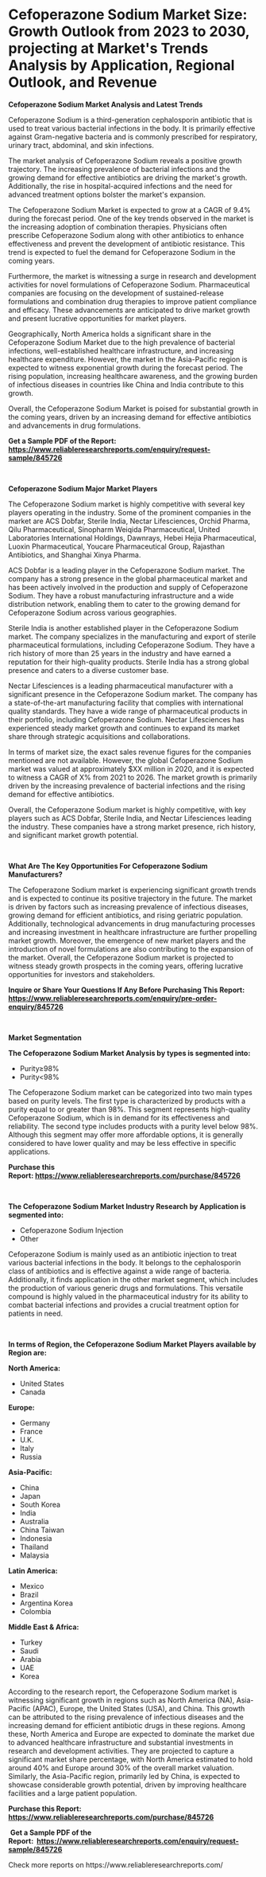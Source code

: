<p><h1>Cefoperazone Sodium Market Size: Growth Outlook from 2023 to 2030, projecting at Market's Trends Analysis by Application, Regional Outlook, and Revenue</h1></p><p><strong>Cefoperazone Sodium Market Analysis and Latest Trends</strong></p>
<p><p>Cefoperazone Sodium is a third-generation cephalosporin antibiotic that is used to treat various bacterial infections in the body. It is primarily effective against Gram-negative bacteria and is commonly prescribed for respiratory, urinary tract, abdominal, and skin infections.</p><p>The market analysis of Cefoperazone Sodium reveals a positive growth trajectory. The increasing prevalence of bacterial infections and the growing demand for effective antibiotics are driving the market's growth. Additionally, the rise in hospital-acquired infections and the need for advanced treatment options bolster the market's expansion.</p><p>The Cefoperazone Sodium Market is expected to grow at a CAGR of 9.4% during the forecast period. One of the key trends observed in the market is the increasing adoption of combination therapies. Physicians often prescribe Cefoperazone Sodium along with other antibiotics to enhance effectiveness and prevent the development of antibiotic resistance. This trend is expected to fuel the demand for Cefoperazone Sodium in the coming years.</p><p>Furthermore, the market is witnessing a surge in research and development activities for novel formulations of Cefoperazone Sodium. Pharmaceutical companies are focusing on the development of sustained-release formulations and combination drug therapies to improve patient compliance and efficacy. These advancements are anticipated to drive market growth and present lucrative opportunities for market players.</p><p>Geographically, North America holds a significant share in the Cefoperazone Sodium Market due to the high prevalence of bacterial infections, well-established healthcare infrastructure, and increasing healthcare expenditure. However, the market in the Asia-Pacific region is expected to witness exponential growth during the forecast period. The rising population, increasing healthcare awareness, and the growing burden of infectious diseases in countries like China and India contribute to this growth.</p><p>Overall, the Cefoperazone Sodium Market is poised for substantial growth in the coming years, driven by an increasing demand for effective antibiotics and advancements in drug formulations.</p></p>
<p><strong>Get a Sample PDF of the Report:&nbsp; <a href="https://www.reliableresearchreports.com/enquiry/request-sample/845726">https://www.reliableresearchreports.com/enquiry/request-sample/845726</a></strong></p>
<p>&nbsp;</p>
<p><strong>Cefoperazone Sodium Major Market Players</strong></p>
<p><p>The Cefoperazone Sodium market is highly competitive with several key players operating in the industry. Some of the prominent companies in the market are ACS Dobfar, Sterile India, Nectar Lifesciences, Orchid Pharma, Qilu Pharmaceutical, Sinopharm Weiqida Pharmaceutical, United Laboratories International Holdings, Dawnrays, Hebei Hejia Pharmaceutical, Luoxin Pharmaceutical, Youcare Pharmaceutical Group, Rajasthan Antibiotics, and Shanghai Xinya Pharma.</p><p>ACS Dobfar is a leading player in the Cefoperazone Sodium market. The company has a strong presence in the global pharmaceutical market and has been actively involved in the production and supply of Cefoperazone Sodium. They have a robust manufacturing infrastructure and a wide distribution network, enabling them to cater to the growing demand for Cefoperazone Sodium across various geographies.</p><p>Sterile India is another established player in the Cefoperazone Sodium market. The company specializes in the manufacturing and export of sterile pharmaceutical formulations, including Cefoperazone Sodium. They have a rich history of more than 25 years in the industry and have earned a reputation for their high-quality products. Sterile India has a strong global presence and caters to a diverse customer base.</p><p>Nectar Lifesciences is a leading pharmaceutical manufacturer with a significant presence in the Cefoperazone Sodium market. The company has a state-of-the-art manufacturing facility that complies with international quality standards. They have a wide range of pharmaceutical products in their portfolio, including Cefoperazone Sodium. Nectar Lifesciences has experienced steady market growth and continues to expand its market share through strategic acquisitions and collaborations.</p><p>In terms of market size, the exact sales revenue figures for the companies mentioned are not available. However, the global Cefoperazone Sodium market was valued at approximately $XX million in 2020, and it is expected to witness a CAGR of X% from 2021 to 2026. The market growth is primarily driven by the increasing prevalence of bacterial infections and the rising demand for effective antibiotics.</p><p>Overall, the Cefoperazone Sodium market is highly competitive, with key players such as ACS Dobfar, Sterile India, and Nectar Lifesciences leading the industry. These companies have a strong market presence, rich history, and significant market growth potential.</p></p>
<p>&nbsp;</p>
<p><strong>What Are The Key Opportunities For Cefoperazone Sodium Manufacturers?</strong></p>
<p><p>The Cefoperazone Sodium market is experiencing significant growth trends and is expected to continue its positive trajectory in the future. The market is driven by factors such as increasing prevalence of infectious diseases, growing demand for efficient antibiotics, and rising geriatric population. Additionally, technological advancements in drug manufacturing processes and increasing investment in healthcare infrastructure are further propelling market growth. Moreover, the emergence of new market players and the introduction of novel formulations are also contributing to the expansion of the market. Overall, the Cefoperazone Sodium market is projected to witness steady growth prospects in the coming years, offering lucrative opportunities for investors and stakeholders.</p></p>
<p><strong>Inquire or Share Your Questions If Any Before Purchasing This Report: <a href="https://www.reliableresearchreports.com/enquiry/pre-order-enquiry/845726">https://www.reliableresearchreports.com/enquiry/pre-order-enquiry/845726</a></strong></p>
<p>&nbsp;</p>
<p><strong>Market Segmentation</strong></p>
<p><strong>The Cefoperazone Sodium Market Analysis by types is segmented into:</strong></p>
<p><ul><li>Purity≥98%</li><li>Purity<98%</li></ul></p>
<p><p>The Cefoperazone Sodium market can be categorized into two main types based on purity levels. The first type is characterized by products with a purity equal to or greater than 98%. This segment represents high-quality Cefoperazone Sodium, which is in demand for its effectiveness and reliability. The second type includes products with a purity level below 98%. Although this segment may offer more affordable options, it is generally considered to have lower quality and may be less effective in specific applications.</p></p>
<p><strong>Purchase this Report:&nbsp;<a href="https://www.reliableresearchreports.com/purchase/845726">https://www.reliableresearchreports.com/purchase/845726</a></strong></p>
<p>&nbsp;</p>
<p><strong>The Cefoperazone Sodium Market Industry Research by Application is segmented into:</strong></p>
<p><ul><li>Cefoperazone Sodium Injection</li><li>Other</li></ul></p>
<p><p>Cefoperazone Sodium is mainly used as an antibiotic injection to treat various bacterial infections in the body. It belongs to the cephalosporin class of antibiotics and is effective against a wide range of bacteria. Additionally, it finds application in the other market segment, which includes the production of various generic drugs and formulations. This versatile compound is highly valued in the pharmaceutical industry for its ability to combat bacterial infections and provides a crucial treatment option for patients in need.</p></p>
<p>&nbsp;</p>
<p><strong>In terms of Region, the Cefoperazone Sodium Market Players available by Region are:</strong></p>
<p>
    <p> <strong> North America: </strong>
        <ul>
            <li>United States</li>
            <li>Canada</li>
        </ul>
        </p> 
    <p> <strong> Europe: </strong>
        <ul>
            <li>Germany</li>
            <li>France</li>
            <li>U.K.</li>
            <li>Italy</li>
            <li>Russia</li>
        </ul>
        </p> 
    <p> <strong> Asia-Pacific: </strong>
        <ul>
            <li>China</li>
            <li>Japan</li>
            <li>South Korea</li>
            <li>India</li>
            <li>Australia</li>
            <li>China Taiwan</li>
            <li>Indonesia</li>
            <li>Thailand</li>
            <li>Malaysia</li>
        </ul>
        </p> 
    <p> <strong> Latin America: </strong>
        <ul>
            <li>Mexico</li>
            <li>Brazil</li>
            <li>Argentina Korea</li>
            <li>Colombia</li>
        </ul>
        </p> 
    <p> <strong> Middle East & Africa: </strong>
        <ul>
            <li>Turkey</li>
            <li>Saudi</li>
            <li>Arabia</li>
            <li>UAE</li>
            <li>Korea</li>
        </ul>
    </p>
    </p>
<p><p>According to the research report, the Cefoperazone Sodium market is witnessing significant growth in regions such as North America (NA), Asia-Pacific (APAC), Europe, the United States (USA), and China. This growth can be attributed to the rising prevalence of infectious diseases and the increasing demand for efficient antibiotic drugs in these regions. Among these, North America and Europe are expected to dominate the market due to advanced healthcare infrastructure and substantial investments in research and development activities. They are projected to capture a significant market share percentage, with North America estimated to hold around 40% and Europe around 30% of the overall market valuation. Similarly, the Asia-Pacific region, primarily led by China, is expected to showcase considerable growth potential, driven by improving healthcare facilities and a large patient population.</p></p>
<p><strong>Purchase this Report: <a href="https://www.reliableresearchreports.com/purchase/845726">https://www.reliableresearchreports.com/purchase/845726</a></strong></p>
<p>&nbsp;<strong>Get a Sample PDF of the Report:&nbsp;&nbsp;<a href="https://www.reliableresearchreports.com/enquiry/request-sample/845726">https://www.reliableresearchreports.com/enquiry/request-sample/845726</a></strong></p>
<p><strong></strong></p>
<p>Check more reports on https://www.reliableresearchreports.com/</p>